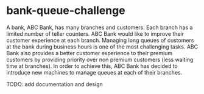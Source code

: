 # bank-queue-challenge
A bank, ABC Bank, has many branches and customers. Each branch has a limited number of teller counters. ABC Bank would like to improve their customer experience at each branch. Managing long queues of customers at the bank during business hours is one of the most challenging tasks. ABC Bank also provides a better customer experience to their premium customers by providing priority over non premium customers (less waiting time at branches). In order to achieve this, ABC Bank has decided to introduce new machines to manage queues at each of their branches.

TODO: add documentation and design
